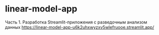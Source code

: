 # linear-model-app

Часть 1. Разработка Streamlit-приложения с разведочным анализом данных
https://linear-model-app-u6k2uhxwyzxv5wlefruooe.streamlit.app/

